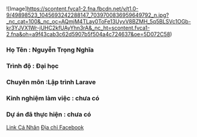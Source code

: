 ![Image]https://scontent.fvca1-2.fna.fbcdn.net/v/t1.0-9/49898523_1045693242288147_7039700836959649792_n.jpg?_nc_cat=100&_nc_oc=AQmjM4TLay0ToFe13UyvV8BZMH_5q5BLSVc1OGb-kr3YJVX1Wr-jUHC2kfUAyYhn3rA&_nc_ht=scontent.fvca1-2.fna&oh=a9f43cab3c62d5907b5f504a4c724637&oe=5D072C58)
### Họ Tên : Nguyễn Trọng Nghĩa
### Trình độ : Đại học
### Chuyên môn :Lập trình Larave
### Kinh nghiệm làm việc : chưa có
### Dự án đã thực hiện : chưa có

[Link Cá Nhân](https://github.com/NghiaITCL/012_Nghia)
[Địa chỉ Facebook](https://www.facebook.com/trongnghia.nguyen.79069)
